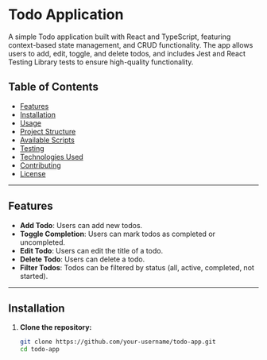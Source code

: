 # Todo Application

A simple Todo application built with React and TypeScript, featuring context-based state management, and CRUD functionality. The app allows users to add, edit, toggle, and delete todos, and includes Jest and React Testing Library tests to ensure high-quality functionality.

## Table of Contents
- [Features](#features)
- [Installation](#installation)
- [Usage](#usage)
- [Project Structure](#project-structure)
- [Available Scripts](#available-scripts)
- [Testing](#testing)
- [Technologies Used](#technologies-used)
- [Contributing](#contributing)
- [License](#license)

---

## Features

- **Add Todo**: Users can add new todos.
- **Toggle Completion**: Users can mark todos as completed or uncompleted.
- **Edit Todo**: Users can edit the title of a todo.
- **Delete Todo**: Users can delete a todo.
- **Filter Todos**: Todos can be filtered by status (all, active, completed, not started).

---

## Installation

1. **Clone the repository:**
   ```bash
   git clone https://github.com/your-username/todo-app.git
   cd todo-app
